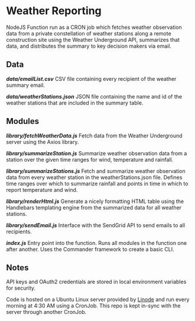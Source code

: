 # Weather Reporting

NodeJS Function run as a CRON job which fetches weather observation data from a private constellation of weather stations along a remote construction site using the Weather Underground API, summarizes that data, and distributes the summary to key decision makers via email.

## Data

**_data/emailList.csv_**
CSV file containing every recipient of the weather summary email.

**_data/weatherStations.json_** 
JSON file containing the name and id of the weather stations that are included in the summary table.

## Modules

**_library/fetchWeatherData.js_**
Fetch data from the Weather Underground server using the Axios library.

**_library/summarizeStation.js_**
Summarize weather observation data from a station over the given time ranges for wind, temperature and rainfall.

**_library/summarizeStations.js_**
Fetch and summarize weather observation data from every weather station in the weatherStations.json file. Defines time ranges over which to summarize rainfall and points in time in which to report temperature and wind.

**_library/renderHtml.js_**
Generate a nicely formatting HTML table using the Handlebars templating engine from the summarized data for all weather stations.

**_library/sendEmail.js_**
Interface with the SendGrid API to send emails to all recipients.

**_index.js_**
Entry point into the function. Runs all modules in the function one after another. Uses the Commander framework to create a basic CLI.

## Notes

API keys and OAuth2 credentials are stored in local environment variables for security.

Code is hosted on a Ubuntu Linux server provided by [Linode](https://www.linode.com) and run every morning at 4:30 AM using a CronJob. This repo is kept in-sync with the server through another CronJob.
